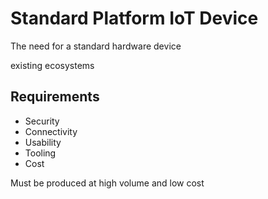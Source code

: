 # Standard Platform IoT Device

The need for a standard hardware device

existing ecosystems


## Requirements

- Security
- Connectivity
- Usability
- Tooling
- Cost

Must be produced at high volume and low cost